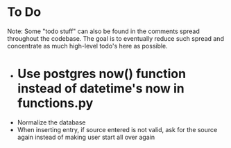 # To Do

Note: Some "todo stuff" can also be found in the comments spread throughout the codebase. The goal is to eventually
reduce such spread and concentrate as much high-level todo's here as possible.

* # Use postgres now() function instead of datetime's now in functions.py
* Normalize the database
* When inserting entry, if source entered is not valid, ask for the source again instead of making user start all over again